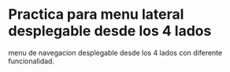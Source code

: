 # Practica para menu lateral desplegable desde los 4 lados
menu de navegacion desplegable desde los 4 lados con diferente funcionalidad.

